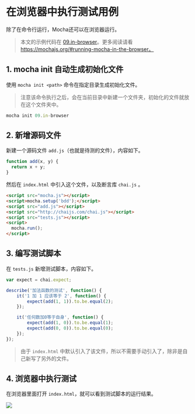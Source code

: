 # 在浏览器中执行测试用例

除了在命令行运行，Mocha还可以在浏览器运行。

> 本文的示例代码在 [09.in-browser]。更多阅读请看 https://mochajs.org/#running-mocha-in-the-browser。


## 1. mocha init 自动生成初始化文件

使用 `mocha init <path>` 命令在指定目录生成初始化文件。

> 注意该命令执行之后，会在当前目录中新建一个文件夹，初始化的文件就放在这个文件夹中。

```javascript
mocha init 09.in-browser
```

## 2. 新增源码文件

新建一个源码文件 `add.js`（也就是待测的文件），内容如下。

```javascript
function add(x, y) {
  return x + y;
}
```

然后在 `index.html` 中引入这个文件，以及断言库 `chai.js` 。

```html
<script src="mocha.js"></script>
<script>mocha.setup('bdd');</script>
<script src="add.js"></script>
<script src="http://chaijs.com/chai.js"></script>
<script src="tests.js"></script>
<script>
  mocha.run();
</script>
```

## 3. 编写测试脚本

在 `tests.js` 新增测试脚本，内容如下。

```javascript
var expect = chai.expect;

describe('加法函数的测试', function() {
    it('1 加 1 应该等于 2', function() {
        expect(add(1, 1)).to.be.equal(2);
    });

    it('任何数加0等于自身', function() {
        expect(add(1, 0)).to.be.equal(1);
        expect(add(0, 0)).to.be.equal(0);
    });
});
```

> 由于 `index.html` 中默认引入了该文件，所以不需要手动引入了，除非是自己新写了另外的文件。

## 4. 浏览器中执行测试

在浏览器里面打开 `index.html`，就可以看到测试脚本的运行结果。

![](index_files/b7dfc554-aded-40a7-80d7-4d5f24cd285c.png)

[09.in-browser]:https://github.com/helinjiang/pro-mocha/tree/master/09.in-browser